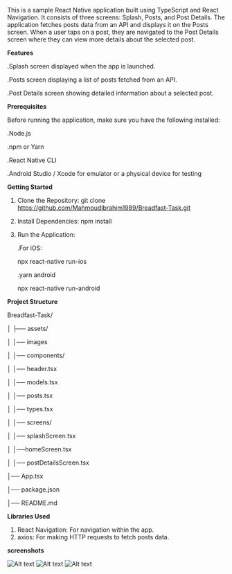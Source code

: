 This is a sample React Native application built using TypeScript and React Navigation. It consists of three screens: Splash, Posts, and Post Details. The application fetches posts data from an API and displays it on the Posts screen. When a user taps on a post, they are navigated to the Post Details screen where they can view more details about the selected post.

**Features**

.Splash screen displayed when the app is launched.

.Posts screen displaying a list of posts fetched from an API.

.Post Details screen showing detailed information about a selected post.

**Prerequisites**

Before running the application, make sure you have the following installed:

.Node.js

.npm or Yarn

.React Native CLI

.Android Studio / Xcode for emulator or a physical device for testing

**Getting Started**

1. Clone the Repository:
   git clone https://github.com/MahmoudIbrahim1989/Breadfast-Task.git

2. Install Dependencies:
   npm install
3. Run the Application:

   .For iOS:

   npx react-native run-ios

   .yarn android

   npx react-native run-android

**Project Structure**

Breadfast-Task/

│ ├── assets/

│ │── images

│ │── components/

│ │── header.tsx

│ │── models.tsx

│ │── posts.tsx

│ │── types.tsx

│ │── screens/

│ │── splashScreen.tsx

│ │──homeScreen.tsx

│ │── postDetailsScreen.tsx

│── App.tsx

│── package.json

│── README.md

**Libraries Used**

1. React Navigation: For navigation within the app.
2. axios: For making HTTP requests to fetch posts data.

**screenshots**

![Alt text](assets/images/splashScreen.png)
![Alt text](assets/images/postsScreen.png)
![Alt text](assets/images/postDetailsScreen.png)
